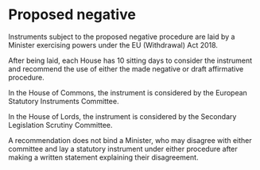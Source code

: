 # Proposed negative 

Instruments subject to the proposed negative procedure are laid by a Minister exercising powers under the EU (Withdrawal) Act 2018.  

After being laid, each House has 10 sitting days to consider the instrument and recommend the use of either the made negative or draft affirmative procedure. 

In the House of Commons, the instrument is considered by the European Statutory Instruments Committee.

In the House of Lords, the instrument is considered by the Secondary Legislation Scrutiny Committee.

A recommendation does not bind a Minister, who may disagree with either committee and lay a statutory instrument under either procedure after making a written statement explaining their disagreement.